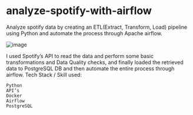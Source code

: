 # analyze-spotify-with-airflow
Analyze spotify data by creating an ETL(Extract, Transform, Load) pipeline using Python and automate the process through Apache airflow.


![image](https://github.com/blosher13/analyze-spotify-with-airflow/assets/45237646/5e127111-7b81-43aa-a161-e0b41472c9b6)

I used Spotify’s API to read the data and perform some basic transformations and Data Quality checks, and finally loaded the retrieved data to PostgreSQL DB and then automate the entire process through airflow.
Tech Stack / Skill used:

    Python
    API’s
    Docker
    Airflow
    PostgreSQL


